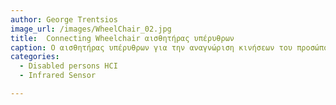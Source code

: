 ```yaml
---
author: George Trentsios
image_url: /images/WheelChair_02.jpg
title:  Connecting Wheelchair αισθητήρας υπέρυθρων
caption: Ο αισθητήρας υπέρυθρων για την αναγνώριση κινήσεων του προσώπου
categories:
  - Disabled persons HCI
  - Infrared Sensor

---
```


